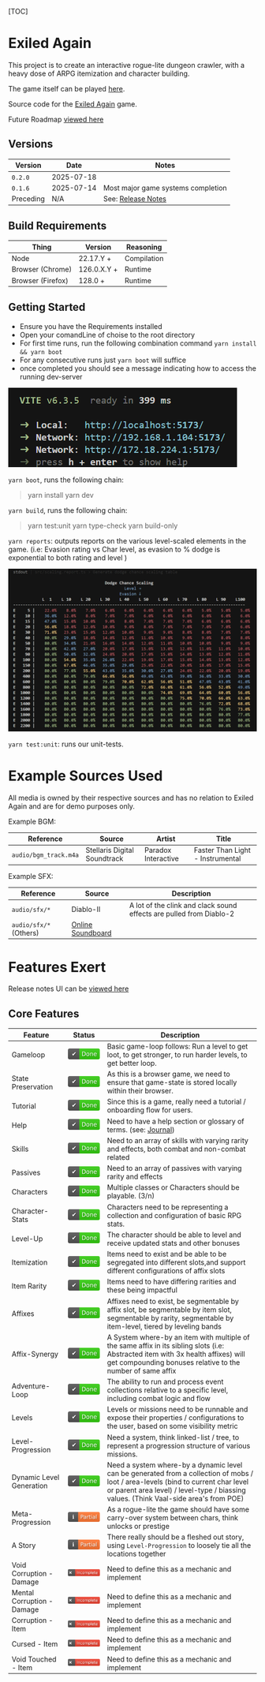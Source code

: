 [TOC]

# Exiled Again

This project is to create an interactive rogue-lite dungeon crawler, with a heavy dose of ARPG itemization and character building.

The game itself can be played [here](https://exile-manager-andrew-davidsons-projects.vercel.app/).


Source code for the [Exiled Again](https://exile-manager-andrew-davidsons-projects.vercel.app/) game.

Future Roadmap [viewed here](https://exile-manager-andrew-davidsons-projects.vercel.app/roadmap)

## Versions

| Version | Date | Notes |
| ----------- | ----------- | ----------- | 
| `0.2.0` | 2025-07-18 |  |
| `0.1.6` | 2025-07-14 | Most major game systems completion |
| Preceding | N/A | See: [Release Notes](https://exile-manager-andrew-davidsons-projects.vercel.app/release-notes) |

## Build Requirements

| Thing | Version | Reasoning |
| ----------- | ----------- | ----------- | 
| Node | 22.17.Y +  | Compilation |
| Browser (Chrome) | 126.0.X.Y +  | Runtime |
| Browser (Firefox) | 128.0 +  | Runtime |


## Getting Started

* Ensure you have the Requirements installed
* Open your comandLine of choise to the root directory
* For first time runs, run the following combination command `yarn install && yarn boot`
* For any consecutive runs just `yarn boot` will suffice
* once completed you should see a message indicating how to access the running dev-server


![Done](./documentation/boot.png)

`yarn boot`, runs the following chain:
> yarn install
> yarn dev

`yarn build`, runs the following chain:
> yarn test:unit
> yarn type-check
> yarn build-only

`yarn reports`: outputs reports on the various level-scaled elements in the game. (i.e: Evasion rating vs Char level, as evasion to % dodge is exponential to both rating and level )

![Evasion to Dodge](./documentation/dynamicScaling.png)


`yarn test:unit`: runs our unit-tests.




# Example Sources Used

All media is owned by their respective sources and has no relation to Exiled Again and are for demo purposes only.

Example BGM: 

| Reference | Source | Artist | Title |
| ----------- | ----------- | ----------- | ----------- | 
| `audio/bgm_track.m4a` | Stellaris Digital Soundtrack | Paradox Interactive | Faster Than Light - Instrumental |


Example SFX:

| Reference | Source | Description |
| ----------- | ----------- | ----------- |
| `audio/sfx/*` | Diablo-II | A lot of the clink and clack sound effects are pulled from Diablo-2 |
| `audio/sfx/*` (Others) | [Online Soundboard](https://www.myinstants.com) |  |


# Features Exert

Release notes UI can be [viewed here](https://exile-manager-andrew-davidsons-projects.vercel.app/release-notes)

## Core Features

| Feature | Status | Description |
| ----------- | ----------- | ----------- | 
| Gameloop | ![Done](./documentation/done.svg) | Basic game-loop follows: Run a level to get loot, to get stronger, to run harder levels, to get better loop. |
| State Preservation | ![Done](./documentation/done.svg) | As this is a browser game, we need to ensure that game-state is stored locally within their browser. |
| Tutorial | ![Done](./documentation/done.svg) | Since this is a game, really need a tutorial / onboarding flow for users. |
| Help | ![Done](./documentation/done.svg) | Need to have a help section or glossary of terms. (see: [Journal](https://exile-manager-andrew-davidsons-projects.vercel.app/journal)) |
| Skills | ![Done](./documentation/done.svg) | Need to an array of skills with varying rarity and effects, both combat and non-combat related |
| Passives | ![Done](./documentation/done.svg) | Need to an array of passives with varying rarity and effects |
| Characters | ![Done](./documentation/done.svg) | Multiple classes or Characters should be playable. (3/n) |
| Character-Stats | ![Done](./documentation/done.svg) | Characters need to be representing a collection and configuration of basic RPG stats. |
| Level-Up | ![Done](./documentation/done.svg) | The character should be able to level and receive updated stats and other bonuses |
| Itemization | ![Done](./documentation/done.svg) | Items need to exist and be able to be segregated into different slots,and support different configurations of affix slots |
| Item Rarity | ![Done](./documentation/done.svg) | Items need to have differing rarities and these being impactful |
| Affixes | ![Done](./documentation/done.svg) | Affixes need to exist, be segmentable by affix slot, be segmentable by item slot, segmentable by rarity, segmentable by item-level, tiered by leveling bands |
| Affix-Synergy | ![Done](./documentation/done.svg) | A System where-by an item with multiple of the same affix in its sibling slots (i.e: Abstracted item with 3x health affixes) will get compounding bonuses relative to the number of same affix |
| Adventure-Loop | ![Done](./documentation/done.svg) | The ability to run and process event collections relative to a specific level, including combat logic and flow  |
| Levels | ![Done](./documentation/done.svg) | Levels or missions need to be runnable and expose their properties / configurations to the user, based on some visibility metric |
| Level-Progression | ![Done](./documentation/done.svg) | Need a system, think linked-list / tree, to represent a progression structure of various missions. |
| Dynamic Level Generation | ![Done](./documentation/done.svg) | Need a system where-by a dynamic level can be generated from a collection of mobs / loot / area-levels (bind to current char level or parent area level) / level-type / biassing values. (Think Vaal-side area's from POE) |
| Meta-Progression | ![Partial](./documentation/partial.svg) | As a rogue-lite the game should have some carry-over system between chars, think unlocks or prestige |
| A Story | ![Partial](./documentation/partial.svg) | There really should be a fleshed out story, using `Level-Progression` to loosely tie all the locations together |
| Void Corruption - Damage | ![Pending](./documentation/incomplete.svg) | Need to define this as a mechanic and implement |
| Mental Corruption - Damage | ![Pending](./documentation/incomplete.svg) | Need to define this as a mechanic and implement |
| Corruption - Item | ![Pending](./documentation/incomplete.svg) | Need to define this as a mechanic and implement |
| Cursed - Item | ![Pending](./documentation/incomplete.svg) | Need to define this as a mechanic and implement |
| Void Touched - Item | ![Pending](./documentation/incomplete.svg) | Need to define this as a mechanic and implement |
